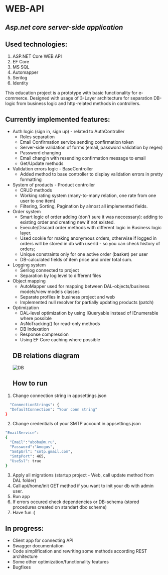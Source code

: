 # WEB-API
## _Asp.net core server-side application_
## Used technologies:
1. ASP.NET Core WEB API
2. EF Core
3. MS SQL
4. Automapper
5. Serilog
6. Identity

This education project is a prototype with basic functionality for e-commerce.
Designed with usage of 3-Layer architecture for separation DB-logic from business logic and http-related methods in controllers.
## Currently implemented features:
- Auth logic (sign in, sign up) - related to AuthController
  - Roles separation
  - Email Confirmation service sending confirmation token
  - Server-side validation of forms (email, password validation by regex)
  - Password changing
  - Email changin with resending confirmation message to email
  - Get/Update methods
- Validation errors logic - BaseController
  - Added method to base controller to display validation errors in pretty formatting
- System of products - Product controller
  - CRUD methods
  - Working rating system (many-to-many relation, one rate from one user to one item)
  - Filtering, Sorting, Pagination by almost all implemented fields.
- Order system
  - Smart logic of order adding (don't sure it was neccessary): adding to existing order and creating new if not existed.
  - Execute/Discard order methods with different logic in Business logic layer.
  - Used cookie for making anonymous orders, otherwise if logged in orders will be stored in db with userId - so you can check history of orders;
  - Unique constraints only for one active order (basket) per user
  - DB-calculated fields of item price and order total sum.
- Logging system
  - Serilog connected to project
  - Separation by log level to different files
- Object mapping
  - AutoMapper used for mapping between DAL-objects/business models/view models classes
  - Separate profiles in business project and web
  - Implemented null resolver for partially updating products (patch)
- Optimization
  - DAL-level optimization by using IQueryable instead of IEnumerable where possible
  - AsNoTracking() for read-only methods
  - DB Indexation
  - Response compression
  - Using EF Core caching where possible
  ## DB relations diagram
  ![DB](https://i.imgur.com/DiLpUmx.png)
  ## How to run
 1. Change connection string in appsettings.json
  ```sh
    "ConnectionStrings": {
    "DefaultConnection": "Your conn string"
  }
  ```
 2. Change credentials of your SMTP account in appsettings.json
  ```sh
  "EmailService":
  {
    "Email":"aboba@m.ru",
    "Password":"Amogus",
    "SmtpUrl": "smtp.gmail.com",
    "SmtpPort": 465,
    "UseSsl": true
  }
 ```
 3. Apply all migrations (startup project - Web, call update method from DAL folder)
 4. Call api/home/init GET method if you want to init your db with admin user.
 5. Run app
 6. If errors occured check dependencies or DB-schema (stored procedures created on standart dbo scheme)
 7. Have fun :)
   
  ## In progress:
   - Client app for connecting API
   - Swagger documentation
   - Code simplification and rewriting some methods according REST architecture
   - Some other optimization/functionality features
   - Bugfixes
  
  
